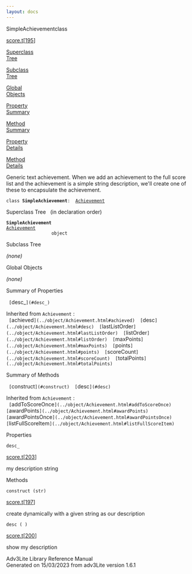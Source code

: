 ```yaml
---
layout: docs
---
```

<span class="title">SimpleAchievement</span><span class="type">class</span>

[score.t](../file/score.t.html)\[[195](../source/score.t.html#195)\]

[Superclass  
Tree](#_SuperClassTree_)

[Subclass  
Tree](#_SubClassTree_)

[Global  
Objects](#_ObjectSummary_)

[Property  
Summary](#_PropSummary_)

[Method  
Summary](#_MethodSummary_)

[Property  
Details](#_Properties_)

[Method  
Details](#_Methods_)



Generic text achievement. When we add an achievement to the full score
list and the achievement is a simple string description, we'll create
one of these to encapsulate the achievement.

`class `**`SimpleAchievement`**` :   `[`Achievement`](../object/Achievement.html)



<span id="_SuperClassTree_"></span>



<span class="hdln">Superclass Tree</span>   (in declaration order)



**`SimpleAchievement`**  
[`Achievement`](../object/Achievement.html)  
`                 object`  
<span id="_SubClassTree_"></span>



<span class="hdln">Subclass Tree</span>  



*(none)* <span id="_ObjectSummary_"></span>



<span class="hdln">Global Objects</span>  



*(none)* <span id="_PropSummary_"></span>



<span class="hdln">Summary of Properties</span>  



` [`desc_`](#desc_)  `

Inherited from `Achievement` :  
` [`achieved`](../object/Achievement.html#achieved)  [`desc`](../object/Achievement.html#desc)  [`lastListOrder`](../object/Achievement.html#lastListOrder)  [`listOrder`](../object/Achievement.html#listOrder)  [`maxPoints`](../object/Achievement.html#maxPoints)  [`points`](../object/Achievement.html#points)  [`scoreCount`](../object/Achievement.html#scoreCount)  [`totalPoints`](../object/Achievement.html#totalPoints)  `

<span id="_MethodSummary_"></span>



<span class="hdln">Summary of Methods</span>  



` [`construct`](#construct)  [`desc`](#desc)  `

Inherited from `Achievement` :  
` [`addToScoreOnce`](../object/Achievement.html#addToScoreOnce)  [`awardPoints`](../object/Achievement.html#awardPoints)  [`awardPointsOnce`](../object/Achievement.html#awardPointsOnce)  [`listFullScoreItem`](../object/Achievement.html#listFullScoreItem)  `

<span id="_Properties_"></span>



<span class="hdln">Properties</span>  



<span id="desc_"></span>

`desc_`

[score.t](../file/score.t.html)\[[203](../source/score.t.html#203)\]



my description string



<span id="_Methods_"></span>



<span class="hdln">Methods</span>  



<span id="construct"></span>

`construct (str)`

[score.t](../file/score.t.html)\[[197](../source/score.t.html#197)\]



create dynamically with a given string as our description



<span id="desc"></span>

`desc ( )`

[score.t](../file/score.t.html)\[[200](../source/score.t.html#200)\]



show my description





Adv3Lite Library Reference Manual  
Generated on 15/03/2023 from adv3Lite version 1.6.1


